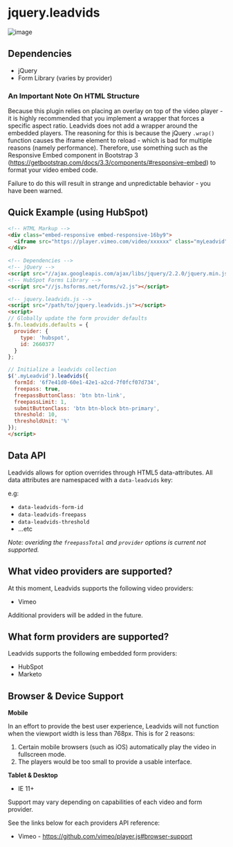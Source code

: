 # jquery.leadvids

![image](https://user-images.githubusercontent.com/5420084/47617877-883c2400-daa2-11e8-85b6-275343d5db6e.png)

## Dependencies

- jQuery
- Form Library (varies by provider)

### An Important Note On HTML Structure

Because this plugin relies on placing an overlay on top of the video player - it is highly recommended that you implement a wrapper that forces a specific aspect ratio. Leadvids does not add a wrapper around the embedded players. The reasoning for this is because the jQuery `.wrap()` function causes the iframe element to reload - which is bad for multiple reasons (namely performance). Therefore, use something such as the Responsive Embed component in Bootstrap 3 (https://getbootstrap.com/docs/3.3/components/#responsive-embed) to format your video embed code.

Failure to do this will result in strange and unpredictable behavior - you have been warned.

## Quick Example (using HubSpot)

```html
<!-- HTML Markup -->
<div class="embed-responsive embed-responsive-16by9">
  <iframe src="https://player.vimeo.com/video/xxxxxx" class="myLeadvid" allowfullscreen></iframe>
</div>
      
<!-- Dependencies -->
<!-- jQuery -->
<script src="//ajax.googleapis.com/ajax/libs/jquery/2.2.0/jquery.min.js"></script>
<!-- HubSpot Forms Library -->
<script src="//js.hsforms.net/forms/v2.js"></script>

<!-- jquery.leadvids.js -->
<script src="/path/to/jquery.leadvids.js"></script>
<script>
// Globally update the form provider defaults
$.fn.leadvids.defaults = {
  provider: {
    type: 'hubspot',
    id: 2660377
  }
};

// Initialize a leadvids collection
$('.myLeadvid').leadvids({
  formId: '6f7e41d0-60e1-42e1-a2cd-7f0fcf07d734',
  freepass: true,
  freepassButtonClass: 'btn btn-link',
  freepassLimit: 1,
  submitButtonClass: 'btn btn-block btn-primary',
  threshold: 10,
  thresholdUnit: '%'
});
</script>
```

## Data API

Leadvids allows for option overrides through HTML5 data-attributes. All data attributes are namespaced with a `data-leadvids` key:

e.g:

- `data-leadvids-form-id`
- `data-leadvids-freepass`
- `data-leadvids-threshold`
- ...etc

_Note: overiding the `freepassTotal` and `provider` options is current not supported._

## What video providers are supported?

At this moment, Leadvids supports the following video providers:

- Vimeo

Additional providers will be added in the future. 

## What form providers are supported?

Leadvids supports the following embedded form providers:

- HubSpot
- Marketo

## Browser & Device Support

**Mobile**

In an effort to provide the best user experience, Leadvids will not function when the viewport width is less than 768px. This is for 2 reasons:

1. Certain mobile browsers (such as iOS) automatically play the video in fullscreen mode.
2. The players would be too small to provide a usable interface.

**Tablet & Desktop**

- IE 11+ 

Support may vary depending on capabilities of each video and form provider.

See the links below for each providers API reference:

- Vimeo - https://github.com/vimeo/player.js#browser-support
